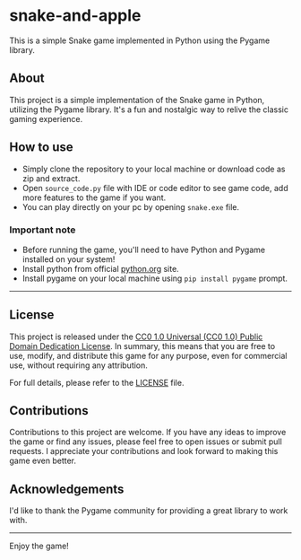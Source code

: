 # snake-and-apple

This is a simple Snake game implemented in Python using the Pygame library.

## About

This project is a simple implementation of the Snake game in Python, utilizing the Pygame library. It's a fun and nostalgic way to relive the classic gaming experience.

## How to use

- Simply clone the repository to your local machine or download code as zip and extract.
- Open `source_code.py` file with IDE or code editor to see game code, add more features to the game if you want.
- You can play directly on your pc by opening `snake.exe` file.

### Important note
- Before running the game, you'll need to have Python and Pygame installed on your system!
- Install python from official [python.org](sitehttps://www.python.org/) site.
- Install pygame on your local machine using `pip install pygame` prompt.

---

## License

This project is released under the [CC0 1.0 Universal (CC0 1.0) Public Domain Dedication License](LICENSE). In summary, this means that you are free to use, modify, and distribute this game for any purpose, even for commercial use, without requiring any attribution.

For full details, please refer to the [LICENSE](LICENSE) file.

## Contributions

Contributions to this project are welcome. If you have any ideas to improve the game or find any issues, please feel free to open issues or submit pull requests. I appreciate your contributions and look forward to making this game even better.

## Acknowledgements

I'd like to thank the Pygame community for providing a great library to work with.

---

Enjoy the game!